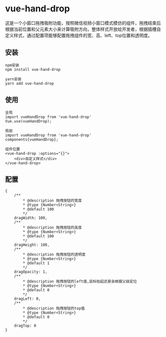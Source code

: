 # vue-hand-drop
这是一个小窗口拖拽吸附功能，按照微信视频小窗口模式模仿的组件，拖拽结束后根据当前位置和父元素大小来计算吸附方向，整体样式开放给开发者，根据插槽自定义样式，通过配置项能够配置拖拽组件的宽、高、left、top位置和透明度。

## 安装
```
npm安装
npm install vue-hand-drop

yarn安装
yarn add vue-hand-drop
```

## 使用
```
全局
import vueHandDrop from 'vue-hand-drop'
Vue.use(vueHandDrop);

局部
import vueHandDrop from 'vue-hand-drop'
components{vueHandDrop};

组件位置
<vue-hand-drop :options="{}">
    <div>自定义样式</div>
</vue-hand-drop>
```

## 配置
```
{   
    /**
        * @description 拖拽按钮的宽度
        * @type {Number<String>}
        * @default 100
        */
    dragWidth: 100,
    /**
        * @description 拖拽按钮的高度
        * @type {Number<String>}
        * @default 100
        */
    dragHeight: 100,
    /**
        * @description 拖拽按钮的透明度
        * @type {Number<String>}
        * @default 1
        */
    dragOpacity: 1,
    /**
        * @description 拖拽按钮的left值,鼠标抬起还是会根据父级定位
        * @type {Number<String>}
        * @default 0
        */
    dragLeft: 0,
    /**
        * @description 拖拽按钮的top值
        * @type {Number<String>}
        * @default 0
        */
    dragTop: 0
}
```
